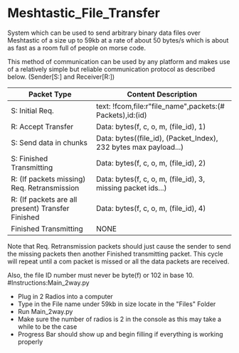 # Meshtastic_File_Transfer
System which can be used to send arbitrary binary data files over Meshtastic of a size up to 
59kb at a rate of about 50 bytes/s which is about as fast as a room full of people on morse code.

This method of communication can be used by any platform and makes use of a relatively simple but 
reliable communication protocol as described below.
(Sender[S:] and Receiver[R:])

| Packet Type                                       | Content Description                                              |
|---------------------------------------------------|------------------------------------------------------------------|
| S: Initial Req.                                   | text: !fcom,file:r"file_name",packets:(# Packets),id:(id)        |
| R: Accept Transfer                                | Data: bytes(f, c, o, m, (file_id), 1)                            |
| S: Send data in chunks                            | Data: bytes((file_id), (Packet_Index), 232 bytes max payload...) |
| S: Finished Transmitting                          | Data: bytes(f, c, o, m, (file_id), 2)                            |
| R: (If packets missing) Req. Retransmission       | Data: bytes(f, c, o, m, (file_id), 3, missing packet ids...)     |
| R: (If packets are all present) Transfer Finished | Data: bytes(f, c, o, m, (file_id), 4)                            |
| Finished Transmitting                             | NONE                                                             |

Note that Req. Retransmission packets should just cause the sender to send the missing packets then another Finished 
transmitting packet. This cycle will repeat until a com packet is missed or all the data packets are received.

Also, the file ID number must never be byte(f) or 102 in base 10.
#Instructions:Main_2way.py
- Plug in 2 Radios into a computer
- Type in the File name under 59kb in size locate in the "Files" Folder
- Run Main_2way.py
- Make sure the number of radios is 2 in the console as this may take a while to be the case
- Progress Bar should show up and begin filling if everything is working properly
